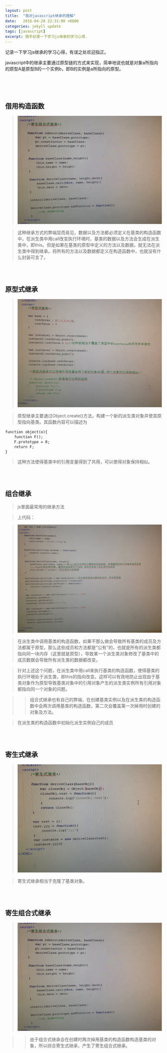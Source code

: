 ```yaml
---
layout: post
title:  "我对javascript继承的理解"
date:   2016-04-20 22:31:00 +0800
categories: jekyll update
tags: [javascript] 
excerpt: 随手纪录一下学习js继承的学习心得.
---
```


记录一下学习js继承的学习心得，有误之处欢迎指正。

javascript中的继承主要通过原型链的方式来实现，简单地说也就是对象a所指向的原型A是原型B的一个实例b，即B的实例是a所指向的原型。

<br><br><br>

## 借用构造函数

>![img](/img/jsInherit/parasiticCombination.jpg)

>这种继承方式的弊端显而易见，数据以及方法都必须定义在基类的构造函数中，在派生类中用call改变执行环境时，基类的数据以及方法会生成在派生类中，即this。但是如果在基类的原型中定义的方法以及数据，就无法在派生类中得到继承。将所有的方法以及数据都定义在构造函数中，也就没有什么封装可言了。

<br><br>

## 原型式继承

>![img](/img/jsInherit/prototype.jpg)

>原型继承主要通过Object.create()方法，构建一个新的派生类对象并使其原型指向基类。其函数内容可以描述为

	function object(o){
		function F();
		F.prototype = 0;
		return F;
	}

>这种方法使得基类中的引用变量得到了共用，可以使得对象保持相似。

<br><br>

## 组合继承

>js里面最常用的继承方法

>上代码：

>![img](/img/jsInherit/combination.jpg)

>在派生类中调用基类的构造函数，如果不那么做会导致所有基类的成员及方法都属于原型，那么这些成员和方法都是“公有”的，也就是所有的派生类都指向同一块内存（这里就是原型），导致某一个派生类对象修改了基类中的成员数据会导致所有派生类的数据都改变。

>针对上述这个问题，在派生类中用call来执行基类的构造函数，使得基类的执行环境处于派生类，即this的指向改变。这样可以有效地防止出现由于基类对象作为原型导致基类对象中的引用对象产生的派生类实例所有引用对象都指向同一个对象的问题。

>>组合式继承也有自己的弊端，在创建基类实例以及在派生类的构造函数中会两次调用基类的构造函数，第二次会覆盖第一次掉用时创建的对象及方法。

>在派生类的构造函数中初始化派生实例自己的成员

<br><br>

## 寄生式继承

>![img](/img/jsInherit/parasitic.jpg)

>寄生式继承相当于克隆了基类对象。

<br><br>

## 寄生组合式继承

>![img](/img/jsInherit/parasiticCombination.jpg)

>> 由于组合式继承会在创建时两次掉用基类的构造函数构造基类的对象，所以综合寄生式继承，产生了寄生组合式继承。








